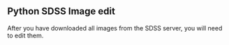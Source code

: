 ## Python SDSS Image edit
After you have downloaded all images from the SDSS server, you will need to edit them. 
